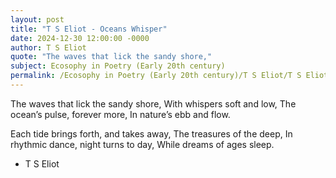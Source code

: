 ```yaml
---
layout: post
title: "T S Eliot - Oceans Whisper"
date: 2024-12-30 12:00:00 -0000
author: T S Eliot
quote: "The waves that lick the sandy shore,"
subject: Ecosophy in Poetry (Early 20th century)
permalink: /Ecosophy in Poetry (Early 20th century)/T S Eliot/T S Eliot - Oceans Whisper
---
```


The waves that lick the sandy shore,
With whispers soft and low,
The ocean’s pulse, forever more,
In nature’s ebb and flow.

Each tide brings forth, and takes away,
The treasures of the deep,
In rhythmic dance, night turns to day,
While dreams of ages sleep.

- T S Eliot
